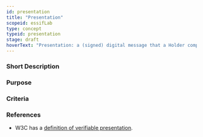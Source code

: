 ```yaml
---
id: presentation
title: "Presentation"
scopeid: essifLab
type: concept
typeid: presentation
stage: draft
hoverText: "Presentation: a (signed) digital message that a Holder component may send to a Verifier component that contains data derived from one or more Verifiable Credentials (that (a Colleague component of) the Holder component has received from Issuer components of one or more Parties), as a response to a specific Presentation Request of a Verifier component."
---
```


### Short Description

### Purpose

### Criteria


### References
- W3C has a [definition of verifiable presentation](https://www.w3.org/TR/vc-data-model/#dfn-verifiable-presentations).